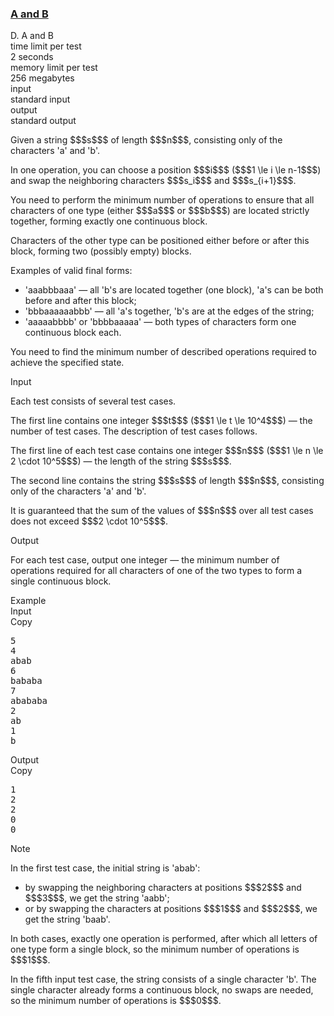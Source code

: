 <h3><a href="https://codeforces.com/contest/2149/problem/D" target="_blank" rel="noopener noreferrer">A and B</a></h3>

<div class="header"><div class="title">D. A and B</div><div class="time-limit"><div class="property-title">time limit per test</div>2 seconds</div><div class="memory-limit"><div class="property-title">memory limit per test</div>256 megabytes</div><div class="input-file input-standard"><div class="property-title">input</div>standard input</div><div class="output-file output-standard"><div class="property-title">output</div>standard output</div></div><div><p>Given a string $$$s$$$ of length $$$n$$$, consisting only of the characters '<span class="tex-font-style-tt">a</span>' and '<span class="tex-font-style-tt">b</span>'.</p><p>In one operation, you can choose a position $$$i$$$ ($$$1 \le i \le n-1$$$) and swap the neighboring characters $$$s_i$$$ and $$$s_{i+1}$$$.</p><p>You need to perform the minimum number of operations to ensure that all characters of one type (either $$$a$$$ or $$$b$$$) are located strictly together, forming exactly one continuous block.</p><p>Characters of the other type can be positioned either before or after this block, forming two (possibly empty) blocks.</p><p>Examples of valid final forms: </p><ul> <li> '<span class="tex-font-style-tt">aaabbbaaa</span>' — all '<span class="tex-font-style-tt">b</span>'s are located together (one block), '<span class="tex-font-style-tt">a</span>'s can be both before and after this block; </li><li> '<span class="tex-font-style-tt">bbbaaaaaabbb</span>' — all '<span class="tex-font-style-tt">a</span>'s together, '<span class="tex-font-style-tt">b</span>'s are at the edges of the string; </li><li> '<span class="tex-font-style-tt">aaaaabbbb</span>' or '<span class="tex-font-style-tt">bbbbaaaaa</span>' — both types of characters form one continuous block each. </li></ul><p>You need to find the minimum number of described operations required to achieve the specified state.</p></div><div class="input-specification"><div class="section-title">Input</div><p>Each test consists of several test cases.</p><p>The first line contains one integer $$$t$$$ ($$$1 \le t \le 10^4$$$) — the number of test cases. The description of test cases follows.</p><p>The first line of each test case contains one integer $$$n$$$ ($$$1 \le n \le 2 \cdot 10^5$$$) — the length of the string $$$s$$$.</p><p>The second line contains the string $$$s$$$ of length $$$n$$$, consisting only of the characters '<span class="tex-font-style-tt">a</span>' and '<span class="tex-font-style-tt">b</span>'.</p><p>It is guaranteed that the sum of the values of $$$n$$$ over all test cases does not exceed $$$2 \cdot 10^5$$$.</p></div><div class="output-specification"><div class="section-title">Output</div><p>For each test case, output one integer — the minimum number of operations required for all characters of one of the two types to form a single continuous block.</p></div><div class="sample-tests"><div class="section-title">Example</div><div class="sample-test"><div class="input"><div class="title">Input<div title="Copy" data-clipboard-target="#id003103627011470095" id="id008732239787087859" class="input-output-copier">Copy</div></div><pre id="id003103627011470095"><div class="test-example-line test-example-line-even test-example-line-0">5</div><div class="test-example-line test-example-line-odd test-example-line-1">4</div><div class="test-example-line test-example-line-odd test-example-line-1">abab</div><div class="test-example-line test-example-line-even test-example-line-2">6</div><div class="test-example-line test-example-line-even test-example-line-2">bababa</div><div class="test-example-line test-example-line-odd test-example-line-3">7</div><div class="test-example-line test-example-line-odd test-example-line-3">abababa</div><div class="test-example-line test-example-line-even test-example-line-4">2</div><div class="test-example-line test-example-line-even test-example-line-4">ab</div><div class="test-example-line test-example-line-odd test-example-line-5">1</div><div class="test-example-line test-example-line-odd test-example-line-5">b</div></pre></div><div class="output"><div class="title">Output<div title="Copy" data-clipboard-target="#id006461919795636638" id="id0003420346330493795" class="input-output-copier">Copy</div></div><pre id="id006461919795636638"><div class="test-example-line test-example-line-odd test-example-line-1">1</div><div class="test-example-line test-example-line-even test-example-line-2">2</div><div class="test-example-line test-example-line-odd test-example-line-3">2</div><div class="test-example-line test-example-line-even test-example-line-4">0</div><div class="test-example-line test-example-line-odd test-example-line-5">0</div></pre></div></div></div><div class="note"><div class="section-title">Note</div><p>In the first test case, the initial string is '<span class="tex-font-style-tt">abab</span>': </p><ul> <li> by swapping the neighboring characters at positions $$$2$$$ and $$$3$$$, we get the string '<span class="tex-font-style-tt">aabb</span>'; </li><li> or by swapping the characters at positions $$$1$$$ and $$$2$$$, we get the string '<span class="tex-font-style-tt">baab</span>'. </li></ul> In both cases, exactly one operation is performed, after which all letters of one type form a single block, so the minimum number of operations is $$$1$$$.<p>In the fifth input test case, the string consists of a single character '<span class="tex-font-style-tt">b</span>'. The single character already forms a continuous block, no swaps are needed, so the minimum number of operations is $$$0$$$.</p></div>